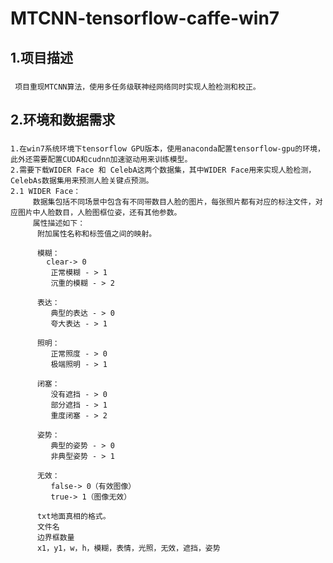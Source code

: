 # MTCNN-tensorflow-caffe-win7
## 1.项目描述
###  
     项目重现MTCNN算法，使用多任务级联神经网络同时实现人脸检测和校正。
## 2.环境和数据需求
###
    1.在win7系统环境下tensorflow GPU版本，使用anaconda配置tensorflow-gpu的环境，此外还需要配置CUDA和cudnn加速驱动用来训练模型。
    2.需要下载WIDER Face 和 CelebA这两个数据集，其中WIDER Face用来实现人脸检测，CelebAs数据集用来预测人脸关键点预测。
    2.1 WIDER Face：
         数据集包括不同场景中包含有不同带数目人脸的图片，每张照片都有对应的标注文件，对应图片中人脸数目，人脸图框位姿，还有其他参数。
         属性描述如下：
          附加属性名称和标签值之间的映射。

          模糊：
            clear-> 0
             正常模糊 - > 1
             沉重的模糊 - > 2

          表达：
             典型的表达 - > 0
             夸大表达 - > 1

          照明：
             正常照度 - > 0
             极端照明 - > 1

          闭塞：
             没有遮挡 - > 0
             部分遮挡 - > 1
             重度闭塞 - > 2

          姿势：
             典型的姿势 - > 0
             非典型姿势 - > 1

          无效：
             false-> 0（有效图像）
             true-> 1（图像无效）

          txt地面真相的格式。
          文件名
          边界框数量
          x1，y1，w，h，模糊，表情，光照，无效，遮挡，姿势
          
